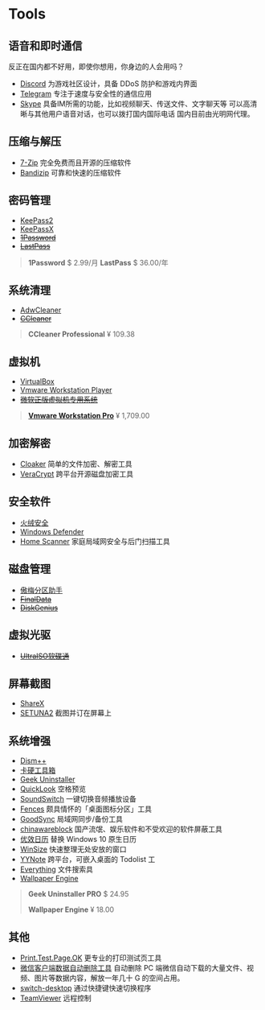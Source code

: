 # Tools

## 语音和即时通信

反正在国内都不好用，即使你想用，你身边的人会用吗？

- [Discord](https://discordapp.com/)
为游戏社区设计，具备 DDoS 防护和游戏内界面
- [Telegram](https://telegram.org/)
专注于速度与安全性的通信应用
- [Skype](https://www.skype.com/zh-Hans/)
具备IM所需的功能，比如视频聊天、传送文件、文字聊天等
可以高清晰与其他用户语音对话，也可以拨打国内国际电话
国内目前由光明网代理。

## 压缩与解压

- [7-Zip](http://www.7-zip.org/)
完全免费而且开源的压缩软件
- [Bandizip](http://www.bandisoft.com/bandizip/cn/)
可靠和快速的压缩软件

## 密码管理

- [KeePass2](https://keepass.info/)
- [KeePassX](https://www.keepassx.org/)
- ~~[1Password](https://1password.com/)~~
- ~~[LastPass](https://www.lastpass.com/zh)~~

> **1Password**
> \$ 2.99/月
> **LastPass**
> \$ 36.00/年

## 系统清理

- [AdwCleaner](http://toolslib.net/downloads/viewdownload/1-adwcleaner)
- ~~[CCleaner](http://www.ccleaner.com/)~~

> **CCleaner Professional**
> ¥ 109.38

## 虚拟机

- [VirtualBox](https://www.virtualbox.org/)
- [Vmware Workstation Player](https://www.vmware.com/cn/products/workstation-player.html)
- ~~[微软正版虚拟机专用系统](https://developer.microsoft.com/en-us/microsoft-edge/tools/vms/)~~

> **[Vmware Workstation Pro](https://www.vmware.com/cn/products/workstation-pro.html)**
> ¥ 1,709.00



## 加密解密

- [Cloaker](https://github.com/spieglt/Cloaker)
简单的文件加密、解密工具
- [VeraCrypt](https://www.veracrypt.fr/en/Home.html)
跨平台开源磁盘加密工具

## 安全软件

- [火绒安全](https://www.huorong.cn/)
- [Windows Defender](https://www.microsoft.com/zh-cn/windows/comprehensive-security)
- [Home Scanner](https://www.bitdefender.com/solutions/home-scanner.html)
家庭局域网安全与后门扫描工具

## 磁盘管理

- [傲梅分区助手](http://www.disktool.cn/)
- ~~[FinalData](http://finaldata.com/)~~
- ~~[DiskGenius](http://www.diskgenius.cn/)~~

## 虚拟光驱

- ~~[UltraISO软碟通](https://cn.ultraiso.net/)~~

## 屏幕截图

- [ShareX](https://getsharex.com/)
- [SETUNA2](https://github.com/tylearymf/SETUNA2)
截图并订在屏幕上

## 系统增强

- [Dism++](http://www.chuyu.me)
- [卡硬工具箱](http://www.kbtool.cn/)
- [Geek Uninstaller](https://geekuninstaller.com/)
- [QuickLook](https://pooi.moe/QuickLook/)
空格预览
- [SoundSwitch](https://soundswitch.aaflalo.me/)
一键切换音频播放设备
- [Fences](https://www.stardock.com/products/fences/)
颇具情怀的「桌面图标分区」工具
- [GoodSync](https://www.goodsync.com/cn)
局域网同步/备份工具
- [chinawareblock](https://github.com/sharoue/chinawareblock)
国产流氓、娱乐软件和不受欢迎的软件屏蔽工具
- [优效日历](http://www.youxiao.cn/)
替换 Windows 10 原生日历
- [WinSize](https://github.com/dmscode/WinSize)
快速整理无处安放的窗口
- [YYNote](http://www.yynote.cn/)
跨平台，可嵌入桌面的 Todolist 工
- [Everything](https://www.voidtools.com/zh-cn/)
文件搜索具
- [Wallpaper Engine](http://store.steampowered.com/app/431960/Wallpaper_Engine/)

> **Geek Uninstaller PRO**
> \$ 24.95
>
> **Wallpaper Engine**
> ¥ 18.00

## 其他
- [Print.Test.Page.OK](https://www.softwareok.com/?Download=Print.Test.Page.OK)
更专业的打印测试页工具
- [微信客户端数据自动删除工具](https://github.com/blackboxo/CleanMyWechat)
自动删除 PC 端微信自动下载的大量文件、视频、图片等数据内容，解放一年几十 G 的空间占用。
- [switch-desktop](https://github.com/ahkohd/switch-desktop)
通过快捷键快速切换程序
- [TeamViewer](https://www.teamviewer.com/)
远程控制
